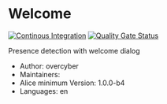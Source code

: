 # Welcome

[![Continous Integration](https://gitlab.com/project-alice-assistant/skills/skill_Welcome/badges/master/pipeline.svg)](https://gitlab.com/project-alice-assistant/skills/skill_Welcome/pipelines/latest) [![Quality Gate Status](https://sonarcloud.io/api/project_badges/measure?project=project-alice-assistant_skill_Welcome&metric=alert_status)](https://sonarcloud.io/dashboard?id=project-alice-assistant_skill_Welcome)

Presence detection with welcome dialog

- Author: overcyber
- Maintainers: 
- Alice minimum Version: 1.0.0-b4
- Languages:
    en


